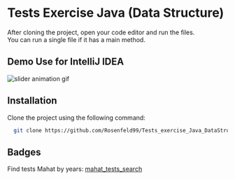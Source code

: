 # Tests Exercise Java (Data Structure)

After cloning the project, open your code editor and run the files.  
You can run a single file if it has a main method.  



## Demo Use for IntelliJ IDEA  

![slider animation gif](https://res.cloudinary.com/djwetaeqt/image/upload/v1716322500/github_Images/Screenshot_2024-05-21_225959_jzkmi4.png)


## Installation
Clone the project using the following command:

```bash
  git clone https://github.com/Rosenfeld99/Tests_exercise_Java_DataStructure.git
```
    
## Badges

Find tests Mahat by years: [mahat_tests_search](https://data.labor.gov.il/Mahat/mahat_tests_search.aspx)


